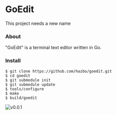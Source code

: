 # GoEdit
This project needs a new name

### About
"GoEdit" is a terminal text editor written in Go.

### Install

	$ git clone https://github.com/hazbo/goedit.git
	$ cd goedit
	$ git submodule init
	$ git submodule update
	$ tools/configure
	$ make
	$ build/goedit

![v0.0.1](https://raw.github.com/hazbo/goedit/master/screenshots/v0.0.1/1.png?token=315774__eyJzY29wZSI6IlJhd0Jsb2I6aGF6Ym8vZ29lZGl0L21hc3Rlci9zY3JlZW5zaG90cy92MC4wLjEvMS5wbmciLCJleHBpcmVzIjoxMzkxNTUzODUxfQ%3D%3D--90ae2d27e5550862e12ab35da46c0e7aff0e45a7)